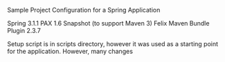 Sample Project Configuration for a Spring Application

Spring 3.1.1
PAX 1.6 Snapshot (to support Maven 3)
Felix Maven Bundle Plugin 2.3.7

Setup script is in scripts directory, however it was used as a starting point for the application.  However, many changes